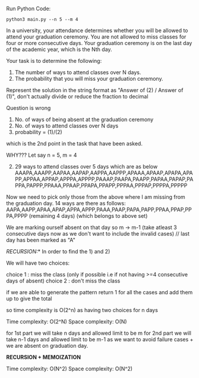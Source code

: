 Run Python Code:

```
python3 main.py --n 5 --m 4 
```


In a university, your attendance determines whether you will be
allowed to attend your graduation ceremony.
You are not allowed to miss classes for four or more consecutive days.
Your graduation ceremony is on the last day of the academic year,
which is the Nth day.

  Your task is to determine the following:

1. The number of ways to attend classes over N days.
2. The probability that you will miss your graduation ceremony.

Represent the solution in the string format as "Answer of (2) / Answer
of (1)", don't actually divide or reduce the fraction to decimal

Question is wrong

1) No. of ways of being absent at the graduation ceremony
2) No. of ways to attend classes over N days
3) probability = (1)/(2)

which is the 2nd point in the task that have been asked.

WHY???
Let say
n = 5, m = 4 

2) 29 ways to attend classes over 5 days which are as below
AAAPA,AAAPP,AAPAA,AAPAP,AAPPA,AAPPP,APAAA,APAAP,APAPA,APAPP,APPAA,APPAP,APPPA,APPPP,PAAAP,PAAPA,PAAPP,PAPAA,PAPAP,PAPPA,PAPPP,PPAAA,PPAAP,PPAPA,PPAPP,PPPAA,PPPAP,PPPPA,PPPPP

Now we need to pick only those from the above where I am missing from the graduation day.
14 ways are there as follows:
AAPA,AAPP,APAA,APAP,APPA,APPP,PAAA,PAAP,PAPA,PAPP,PPAA,PPAP,PPPA,PPPP (remaining 4 days)
(which belongs to above set)

We are marking ourself absent on that day so m -> m-1 (take atleast 3 consecutive days now as we don't want to include the invalid cases)
// last day has been marked as "A"


**RECURSION*:**
In order to find the 1) and 2) 

We will have two choices:

choice 1 : miss the class (only if possible i.e if not having >=4 consecutive days of absent)
choice 2 : don't miss the class

if we are able to generate the pattern return 1 for all the cases and add them up to give the total

so time complexity is O(2^n) as having two choices for n days

Time complexity: O(2^N)
Space complexity: O(N)

for 1st part we will take n days and allowed limit to be m
for 2nd part we will take n-1 days and allowed limit to be m-1
as we want to avoid failure cases + we are absent on graduation day.

**RECURSION + MEMOIZATION**

Time complexity: O(N^2)
Space complexity: O(N^2)






